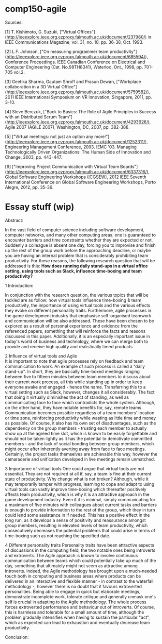 # comp150-agile
Sources:

[1] T. Kishimoto, G. Suzuki, ["Virtual Offices"] (http://ieeexplore.ieee.org.ezproxy.falmouth.ac.uk/document/237980/) in IEEE Communications Magazine, vol. 31, no. 10, pp. 36-38, Oct. 1993.

[2] L.F. Johnson, ["On measuring programmer team productivity"] (http://ieeexplore.ieee.org.ezproxy.falmouth.ac.uk/document/685594/), Conference Proceedings. IEEE Canadian Conference on Electrical and Computer Engineering (Cat. No.98TH8341), Waterloo, Ont., 1998, pp. 701-705 vol.2.

[3] Geetika Sharma, Gautam Shroff and Prasun Dewan, ["Workplace collaboration in a 3D Virtual Office"] (http://ieeexplore.ieee.org.ezproxy.falmouth.ac.uk/document/5759582/), 2011 IEEE International Symposium on VR Innovation, Singapore, 2011, pp. 3-10.

[4] Steve Berczuk, ["Back to Basics: The Role of Agile Principles in Success with an Distributed Scrum Team"] (http://ieeexplore.ieee.org.ezproxy.falmouth.ac.uk/document/4293626/), Agile 2007 (AGILE 2007), Washington, DC, 2007, pp. 382-388.

[5] ["Virtual meetings: not just an option any more!"] (http://ieeexplore.ieee.org.ezproxy.falmouth.ac.uk/document/1252311/), Engineering Management Conference, 2003. IEMC '03. Managing Technologically Driven Organizations: The Human Side of Innovation and Change, 2003, pp. 443-447.

[6] ["Improving Project Communication with Virtual Team Boards"] (http://ieeexplore.ieee.org.ezproxy.falmouth.ac.uk/document/6337316/), Global Software Engineering Workshops (ICGSEW), 2012 IEEE Seventh International Conference on Global Software Engineering Workshops, Porto Alegre, 2012, pp. 35-36.


# Essay stuff (wip)
Abstract:

In the vast field of computer science including software development, computer networks, and many other computing areas, one is guaranteed to encounter barriers and time constraints whether they are expected or not. Suddenly a colleague is absent one day, forcing you to improvise and finish up the rest of the group work before the approaching deadline, or maybe you are having an internal problem that is considerably prohibiting team productivity. For these reasons, the following research question that will be addressed is this: **How does running daily stand-ups in a virtual office setting, using tools such as Slack, influence time-boxing and team productivity?** 

1 Introduction:

In conjunction with the research question, the various topics that will be tackled are as follow: how virtual tools influence time-boxing & team productivity, the importance of using virtual tools and the various effects they evoke on different personality traits. Furthermore, agile processes in the game development industry that emphasise self-organised teamwork and communication will be also addressed. These have been chosen to be explored as a result of personal experience and evidence from the referenced papers, something that will reinforce the facts and reasons discussed in this paper. Additionally, it is an especially important issue in today's world of business and technology, where we can merge both to provide and receive high quality and realistically timed products. 

2 Influence of virtual tools and Agile  
It is important to note that agile processes rely on feedback and team communication to work. An example of such process is called a "daily stand-up". In short, they are basically time-boxed meetings ranging between five to fifteen minutes between team members to discuss about their current work process, all this while standing up in order to keep everyone awake and engaged - hence the name. Transferring this to a virtual setting such as Slack, however, changes it all considerably. The fact that doing it virtually diminishes the act of standing, as well as communicating face to face which contradicts the whole system. Although, on the other hand, they have notable benefits for, say, remote teams. Communication becomes possible regardless of a team members' location or time zone, reinforcing productivity while wasting as little time and money as possible. Of course, it also has its own set of disadvantages, such as the dependency on the group members - trusting each member to actually show up at the agreed time slot, which is known to be easily forgettable and should not be taken lightly as it has the potential to demotivate committed members - and the lack of social bonding between group members, which might occur after inherently averting away from face to face meetings. Certainly, the project tasks themselves are achievable this way, however the camaraderie and unification developed in live meetings remain unmatched.  

3 Importance of virtual tools
One could argue that virtual tools are not essential. They are not required at all if, say, a team is fine at their current state of productivity. Why change what is not broken? Although, while it may temporarily tamper with progress, learning to cope and adapt to using virtual tools can vastly improve time-boxing which thereafter positively affects team productivity, which is why it is an attractive approach in the game development industry. Even if it is minimal, simply communicating for a maximum of five minutes with colleagues about current tasks and barriers is enough to provide information to the rest of the group, which they in turn could lend some assistance in if needed. This has a positive effect in the long run, as it develops a sense of positivity and reassurance amongst group members, resulting in elevated levels of team productivity, which consecutively decreases the potential problems that could arise in terms of time-boxing such as not reaching the specified date.  

4 Different personality traits
Personality traits have been attractive aspects of discussions in the computing field, the two notable ones being introverts and extroverts. The Agile approach is known to involve continuous communication between teams which could potentially take up much of the day, something that ultimately might not seem as attractive among introverts. Indeed, the Agile methodology has brought upon a much-needed touch both in computing and business areas where products can be delivered in an interactive and flexible manner - in contrast to the waterfall methodology -, however there is no doubt that it favours extroverted personalities. Being able to engage in quick but elaborate meetings, demonstrate incomplete work, tolerate critique and generally unmask one's self is crucial in adapting to the Agile methodology. The whole process forces extroverted performance and behaviour out of introverts. Of course, this is harmless and tolerable for a small amount of time, although the problem gradually intensifies when having to sustain the particular "act", which as expected can lead to exhaustion and eventually decrease team productivity.


Conclusion:
